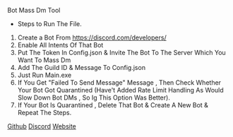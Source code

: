 Bot Mass Dm Tool

- Steps to Run The File.
1. Create a Bot From https://discord.com/developers/
2. Enable All Intents Of That Bot
3. Put The Token In Config.json & Invite The Bot To The Server Which You Want To Mass Dm 
4. Add The Guild ID & Message To Config.json
5. Just Run Main.exe
6. If You Get "Failed To Send Message" Message , Then Check Whether Your Bot Got Quarantined (Have't Added Rate Limit Handling As Would Slow Down Bot DMs , So Ig This Option Was Better).
7. If Your Bot Is Quarantined , Delete That Bot & Create A New Bot & Repeat The Steps. 

[Github](https://github.com/justadmir)
[Discord](https://discord.gg/7Bc6xWcQrV)
[Website](https://admiripas.vercel.app/)
